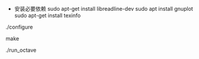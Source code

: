 * 安装必要依赖
sudo apt-get install libreadline-dev
sudo apt install gnuplot
sudo apt-get install texinfo


./configure

make

./run_octave

